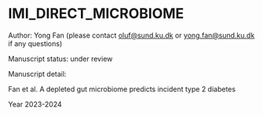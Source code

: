 # IMI_DIRECT_MICROBIOME

Author: Yong Fan (please contact oluf@sund.ku.dk or yong.fan@sund.ku.dk if any questions)

Manuscript status: under review

Manuscript detail:

Fan et al. A depleted gut microbiome predicts incident type 2 diabetes

Year 2023-2024

